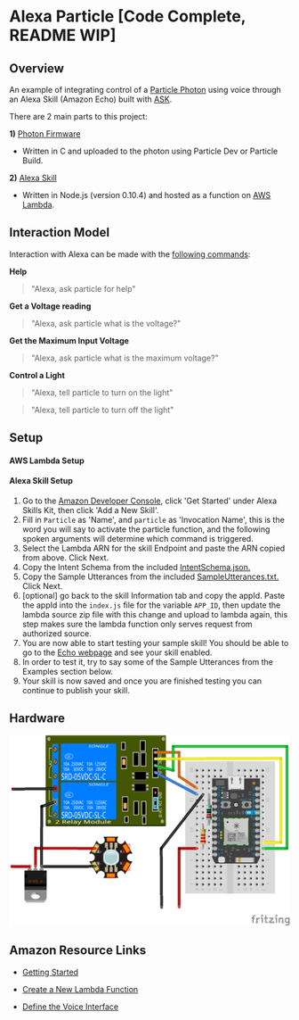 # Alexa Particle [Code Complete, README WIP]

## Overview
An example of integrating control of a [Particle Photon](https://docs.particle.io/datasheets/photon-datasheet/) using voice through an Alexa Skill (Amazon Echo) built with [ASK](https://developer.amazon.com/appsandservices/solutions/alexa/alexa-skills-kit).

There are 2 main parts to this project:

**1)** [Photon Firmware](https://github.com/jasonpilz/alexa_particle/blob/master/firmware/voltage%2Bled.ino)
* Written in C and uploaded to the photon using Particle Dev or
Particle Build.

**2)** [Alexa Skill](https://github.com/jasonpilz/alexa_particle/tree/master/ASK/src)
* Written in Node.js (version 0.10.4) and hosted as a function on [AWS Lambda](https://aws.amazon.com/lambda/).

## Interaction Model

Interaction with Alexa can be made with the [following commands](https://github.com/jasonpilz/alexa_particle/blob/master/ASK/speechAssets/SampleUtterances.txt):

**Help**
>"Alexa, ask particle for help"

**Get a Voltage reading**
>"Alexa, ask particle what is the voltage?"

**Get the Maximum Input Voltage**
>"Alexa, ask particle what is the maximum voltage?"

**Control a Light**
>"Alexa, tell particle to turn on the light"

>"Alexa, tell particle to turn off the light"

## Setup
#### AWS Lambda Setup

#### Alexa Skill Setup

1. Go to the [Amazon Developer Console](https://developer.amazon.com/edw/home.html#/), click 'Get Started' under Alexa Skills Kit, then click 'Add a New Skill'.<br>
2. Fill in `Particle` as 'Name', and `particle` as 'Invocation Name', this is the word you will say to activate the particle function, and the following spoken arguments will determine which command is triggered.<br>
3. Select the Lambda ARN for the skill Endpoint and paste the ARN copied from above. Click Next.
4. Copy the Intent Schema from the included [IntentSchema.json.](https://github.com/jasonpilz/alexa_particle/blob/master/ASK/speechAssets/IntentSchema.json)
5. Copy the Sample Utterances from the included [SampleUtterances.txt.](https://github.com/jasonpilz/alexa_particle/blob/master/ASK/speechAssets/SampleUtterances.txt) Click Next.
6. [optional] go back to the skill Information tab and copy the appId. Paste the appId into the `index.js` file for the variable `APP_ID`,
   then update the lambda source zip file with this change and upload to lambda again, this step makes sure the lambda function only serves request from authorized source.
7. You are now able to start testing your sample skill! You should be able to go to the [Echo webpage](http://echo.amazon.com/#skills) and see your skill enabled.
8. In order to test it, try to say some of the Sample Utterances from the Examples section below.
9. Your skill is now saved and once you are finished testing you can continue to publish your skill.

## Hardware

![Fritzing](./images/2-channel-relay.png)


## Amazon Resource Links
* [Getting Started](https://developer.amazon.com/public/solutions/alexa/alexa-skills-kit/getting-started-guide)

* [Create a New Lambda Function](https://developer.amazon.com/public/solutions/alexa/alexa-skills-kit/docs/developing-an-alexa-skill-as-a-lambda-function)

* [Define the Voice Interface](https://developer.amazon.com/public/solutions/alexa/alexa-skills-kit/docs/defining-the-voice-interface)
